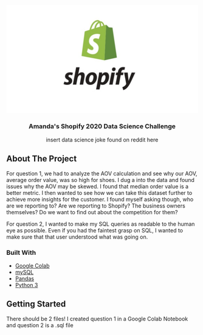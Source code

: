 <!-- PROJECT LOGO -->
<br />
<p align="center">
  <a href="shopify.jpeg">
    <img src="shopify.jpeg">
  </a>

  <h3 align="center">Amanda's Shopify 2020 Data Science Challenge </h3>

  <p align="center">
    insert data science joke found on reddit here

</p>


<!-- ABOUT THE PROJECT -->
## About The Project

For question 1, we had to analyze the AOV calculation and see why our AOV, average order value, was so high for shoes. I dug a into the data and found issues why the AOV may be skewed. I found that median order value is a better metric. I then wanted to see how we can take this dataset further to achieve more insights for the customer. I found myself asking though, who are we reporting to? Are we reporting to Shopify? The business owners themselves? Do we want to find out about the competition for them? 

For question 2, I wanted to make my SQL queries as readable to the human eye as possible. Even if you had the faintest grasp on SQL, I wanted to make sure that that user understood what was going on. 

### Built With
* [Google Colab](https://colab.research.google.com/)
* [mySQL](https://www.mysql.com/)
* [Pandas](https://pandas.pydata.org/)
* [Python 3](https://www.python.org/)


<!-- GETTING STARTED -->
## Getting Started
There should be 2 files! I created question 1 in a Google Colab Notebook and question 2 is a .sql file 
